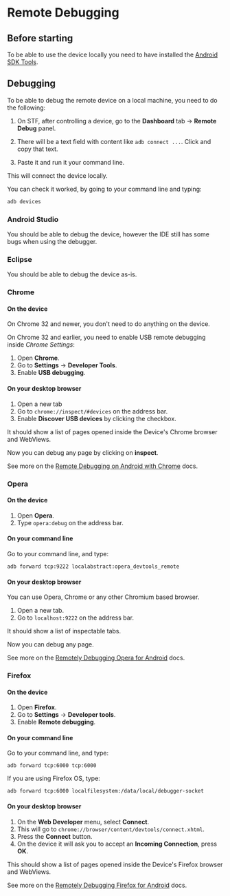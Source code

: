 # Remote Debugging

## Before starting

To be able to use the device locally you need to have installed the [Android SDK Tools](https://developer.android.com/sdk/index.html).


## Debugging

To be able to debug the remote device on a local machine, you need to do the following:

1. On STF, after controlling a device, go to the **Dashboard** tab -> **Remote Debug** panel.

2. There will be a text field with content like `adb connect ...`. Click and copy that text.

3. Paste it and run it your command line.

This will connect the device locally.

You can check it worked, by going to your command line and typing:
```bash
adb devices
```


### Android Studio

You should be able to debug the device, however the IDE still has some bugs when using the debugger.


### Eclipse

You should be able to debug the device as-is.



### Chrome

#### On the device

On Chrome 32 and newer, you don't need to do anything on the device.

On Chrome 32 and earlier, you need to enable USB remote debugging inside *Chrome Settings*:

1. Open **Chrome**.
2. Go to **Settings** -> **Developer Tools**.
3. Enable **USB debugging**.

#### On your desktop browser

1. Open a new tab
2. Go to `chrome://inspect/#devices` on the address bar.
3. Enable **Discover USB devices** by clicking the checkbox.

It should show a list of pages opened inside the Device's Chrome browser and WebViews.

Now you can debug any page by clicking on **inspect**.

See more on the [Remote Debugging on Android with Chrome](https://developer.chrome.com/devtools/docs/remote-debugging) docs.


### Opera

#### On the device

1. Open **Opera**.
2. Type `opera:debug` on the address bar.


#### On your command line

Go to your command line, and type:

```
adb forward tcp:9222 localabstract:opera_devtools_remote
```


#### On your desktop browser

You can use Opera, Chrome or any other Chromium based browser.

1. Open a new tab.
2. Go to `localhost:9222` on the address bar.

It should show a list of inspectable tabs.

Now you can debug any page.

See more on the [Remotely Debugging Opera for Android](https://dev.opera.com/articles/remotely-debugging-opera-for-android/) docs.


### Firefox

#### On the device

1. Open **Firefox**.
2. Go to **Settings** -> **Developer tools**.
3. Enable **Remote debugging**.

#### On your command line

Go to your command line, and type:

```
adb forward tcp:6000 tcp:6000
```

If you are using Firefox OS, type:

```
adb forward tcp:6000 localfilesystem:/data/local/debugger-socket
```


#### On your desktop browser

1. On the **Web Developer** menu, select **Connect**.
2. This will go to `chrome://browser/content/devtools/connect.xhtml`.
3. Press the **Connect** button.
4. On the device it will ask you to accept an **Incoming Connection**, press **OK**.

This should show a list of pages opened inside the Device's Firefox browser and WebViews.

See more on the [Remotely Debugging Firefox for Android](https://developer.mozilla.org/docs/Tools/Remote_Debugging/Firefox_for_Android) docs.
